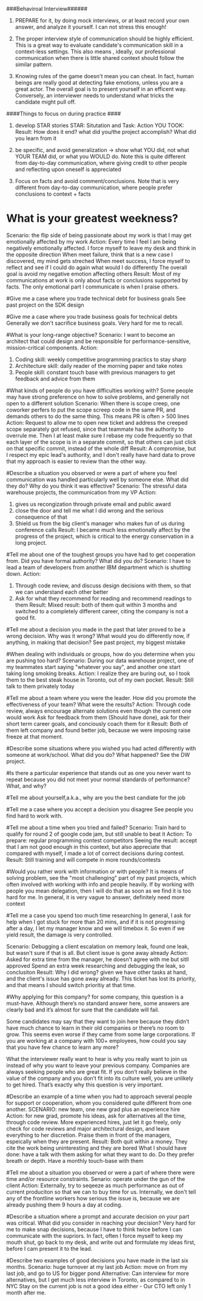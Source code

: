 ###Behaviroal Interview######
1. PREPARE for it, by doing mock interviews, or at least record your own answer, and analyze it yourself. I can not stress this enough!

2. The proper interview style of communication should be highly efficient. This is a great way to evaluate candidate's communication skill in a context-less settings. This also means , ideally, our professional communication when there is little shared context should follow the similar pattern. 

3. Knowing rules of the game doesn't mean you can cheat. In fact, human beings are really good at detecting fake emotions, unless you are a great actor. The overall goal is to present yourself in an efficent way. Conversely, an interviewer needs to  understand what tricks the candidate might pull off.

####Things to focus on during practice ####
1. develop STAR stories
STAR:
Situtation and Task:
Action YOU TOOK:
Result: How does it end? what did you/the project accomplish? What did you learn from it

2. be specific, and avoid generalization -> show what YOU did, not what YOUR TEAM did, or what you WOULD do. Note this is quite different from day-to-day communication, where giving credit to other people and reflecting upon oneself is appreciated

3. Focus on facts and avoid comment/conclusions. Note that is very different from day-to-day communication, where people prefer conclusions to context + facts


# What is your greatest weekness?
Scenario: the flip side of being passionate about my work is that I may get emotionally affected by my work
Action:
Every time I feel I am being negatively emotionally affected. I force myself to leave my desk and think in the opposite direction
When meet failure, think that is a new case I discovered, my mind gets streched
When meet success, I force myself to reflect and see if I could do again what would I do differently
The overall goal is avoid my negative emotion affecting others
Result:
Most of my communications at work is only about facts or conclusions supported by facts. The only emotional part I communicate is when I praise others.

#Give me a case where you trade technical debt for business goals
See past project on the SDK design

#Give me a case where you trade business goals for technical debts
Generally we don't sacrifice business goals. Very hard for me to recall.

#What is your long-range objective?
Scenario:
I want to become an architect that could design and be responsible for performance-sensitive, mission-critical components.
Action:
1. Coding skill: weekly competitive programming practics to stay sharp
2. Architecture skill: daily reader of the morning paper and take notes
3. People skill: constant touch base with previous managers to get feedback and advice from them

#What kinds of people do you have difficulties working with?
Some people may have strong preference on how to solve problems, and generally not open to a different solution 
Scenario:
When there is scope creep, one coworker perfers to put the scope screep code in the same PR, and demands others to do the same thing. This means PR is often > 500 lines
Action:
Request to allow me to open new ticket and address the creeped scope separately got refused, since that teammate has the authority to overrule me.
Then I at least make sure I rebase my code frequently so that each layer of the scope is in a separate commit, so that others can just click on that specific commit, instead of the whole diff 
Result:
A compromise, but I respect my epic lead's authority, and I don't really have hard data to prove that my approach is easier to review than the other way.

#Describe a situation you observed or were a part of where you feel communication was handled particularly well by
someone else. What did they do? Why do you think it was effective?
Scenario:
The stressful data warehouse projects, the communication from my VP 
Action:
1. gives us recongization through private email and public award
2. close the door and tell me what I did wrong and the serious consequence of that
3. Shield us from the big client's manager who makes fun of us during conference calls
Result:
I became much less emotionally affect by the progress of the project, which is critical to the energy conservation in a long project.

#Tell me about one of the toughest groups you have had to get cooperation from. Did you have formal authority?
What did you do?
Scenario:
I have to lead a team of developers from another IBM department which is shutting down.
Action:
1. Through code review, and discuss design decisions with them, so that we can understand each other better
2. Ask for what they recommend for reading and recommend readings to them
Result:
Mixed result: both of them quit within 3 months and switched to a completely different career, citing the company is not a good fit.

#Tell me about a decision you made in the past that later proved to be a wrong decision. Why was it wrong? What
would you do differently now, if anything, in making that decision?
See past project, my biggest mistake

#When dealing with individuals or groups, how do you determine when you are pushing too hard?
Scenario:
During our data warehouse project, one of my teammates start saying "whatever you say", and another one start taking long smoking breaks.
Action:
I realize they are buring out, so I took them to the best steak house in Toronto, out of my own pocket.
Result:
Still talk to them privately today

#Tell me about a team where you were the leader. How did you promote the effectiveness of your team? What
were the results?
Action:
Through code review, always encourage alternate solutions even though the current one would work
Ask for feedback from them
(Should have done), ask for their short term career goals, and conciously coach them for it
Result:
Both of them left company and found better job, because we were imposing raise freeze at that moment.

#Describe some situations where you wished you had acted differently with someone at work/school. What did you
do? What happened?
See the DW project.

#Is there a particular experience that stands out as one you never want to repeat because you did not meet your
normal standards of performance? What, and why?

#Tell me about yourself,a.k.a., why are you the best candiate for the job

#Tell me a case where you accept a decision you disagree
See people you find hard to work with.

#Tell me about a time when you tried and failed?
Scenario:
Train hard to qualify for round 2 of google code jam, but still unable to beat it
Action:
To prepare: regular programming contest competitors
Seeing the result: accept that I am not good enough in this context, but also appreciate that compared with myself, I made a lot of correct decisions during contest.
Result:
Still training and will compete in more rounds/contests 

#Would you rather work with information or with people? 
It is means of solving problem, see the "most challenging" part of my past projects, which often involved with working with info and people heavily.
If by working with people you mean delegation, then I will do that as soon as we find it is too hard for me.
In general, it is very vague to answer, definitely need more context 

#Tell me a case you spend too much time researching
In general, I ask for help when I got stuck for more than 20 mins, and if it is not progressing after a day, I let my manager know and we will timebox it. So even if we yield result, the damage is very controlled.
 
Scenario:
Debugging a client escalation on memory leak, found one leak, but wasn't sure if that is all. But client issue is gone away already
Action:
Asked for extra time from the manager, he doesn't agree with me but sitll approved
Spend an extra week researching and debugging the leak, so conclusiton
Result:
Why I did wrong? given we have other tasks at hand, and the client's issue has gone away already. This ticket has lost its priority, and that means I should switch prioritiy at that time.

#Why applying for this company?
for some company, this question is a must-have. Although there’s no standard answer here, some answers are clearly bad and it’s almost for sure that the candidate will fail.

Some candidates may say that they want to join here because they didn’t have much chance to learn in their old companies or there’s no room to grow. This seems even worse if they came from some large corporations. If you are working at a company with 100+ employees, how could you say that you have few chance to learn any more?

What the interviewer really want to hear is why you really want to join us instead of why you want to leave your previous company. Companies are always seeking people who are great fit. If you don’t really believe in the value of the company and you don’t fit into its culture well, you are unlikely to get hired. That’s exactly why this question is very important.

#Describe an example of a time when you had to approach several people for support or cooperation, whom you considered quite different from one another. 
SCENARIO: new team, one new grad plus an experience hire
Action: for new grad, promote his ideas, ask for alternatives all the time, through code review. More experienced hires, just let it go
freely, only check for code reviews and major architectural design, and leave everything to her discretion.
Praise them in front of the managers, espeically when they are present.
Result: Both quit within a money. They cite the work being uninteresting and they are bored
What I should have done: 
have a talk with them asking for what they want to do. Do they prefer breath or depth. 
Have a monthly touch-base with them


#Tell me about a situation you observed or were a part of where there were time and/or resource constraints.
Senario: operate under the gun of the client
Action: 
Externally, try to seqeeze as much performance as out of current produciton so that we can to buy time for us.
Internally, we don't tell any of the frontline workers how serious the issue is, because we are already pushing them 9 hours a day at
coding.

#Describe a situation where a prompt and accurate decision on your part was critical. What did you consider in
reaching your decision?
Very hard for me to make snap decisions, because I have to think twice before I can communicate with the supriors. In fact, often I force
myself to keep my mouth shut, go back to my desk, and write out and formulate my ideas first, before I cam present it to the lead.

#Describe two examples of good decisions you have made in the last six months. 
Scenario: 
huge turnover at my last job
Action: 
move on from my last job, and go to US for bigger pond
Alternative: 
Can interview for more alternatives, but I get much less interview in Toronto, as compared to in NYC
Stay on the current job is not a good idea either - Our CTO left only 1 month after me.
